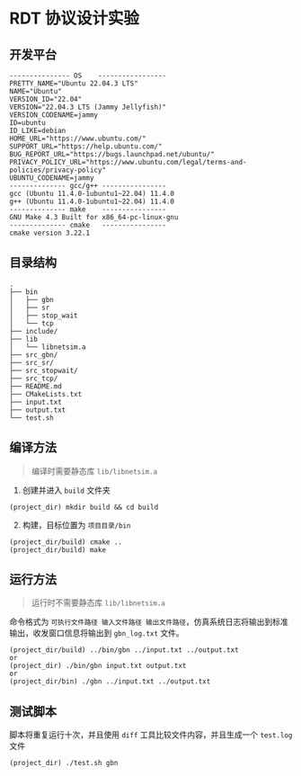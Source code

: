 # RDT 协议设计实验

## 开发平台
```
--------------- OS    -----------------
PRETTY_NAME="Ubuntu 22.04.3 LTS"
NAME="Ubuntu"
VERSION_ID="22.04"
VERSION="22.04.3 LTS (Jammy Jellyfish)"
VERSION_CODENAME=jammy
ID=ubuntu
ID_LIKE=debian
HOME_URL="https://www.ubuntu.com/"
SUPPORT_URL="https://help.ubuntu.com/"
BUG_REPORT_URL="https://bugs.launchpad.net/ubuntu/"
PRIVACY_POLICY_URL="https://www.ubuntu.com/legal/terms-and-policies/privacy-policy"
UBUNTU_CODENAME=jammy
-------------- gcc/g++ ----------------
gcc (Ubuntu 11.4.0-1ubuntu1~22.04) 11.4.0
g++ (Ubuntu 11.4.0-1ubuntu1~22.04) 11.4.0
-------------- make    ----------------
GNU Make 4.3 Built for x86_64-pc-linux-gnu
-------------- cmake   ----------------
cmake version 3.22.1
```
## 目录结构
```
.
├── bin
│   ├── gbn
│   ├── sr
│   ├── stop_wait
│   └── tcp
├── include/
├── lib
│   └── libnetsim.a
├── src_gbn/
├── src_sr/
├── src_stopwait/
├── src_tcp/
├── README.md
├── CMakeLists.txt
├── input.txt
├── output.txt
└── test.sh
```

## 编译方法
> 编译时需要静态库 `lib/libnetsim.a`

1. 创建并进入 `build` 文件夹
```shell
(project_dir) mkdir build && cd build
```
2. 构建，目标位置为 `项目目录/bin`
```shell
(project_dir/build) cmake ..
(project_dir/build) make
```
## 运行方法
> 运行时不需要静态库 `lib/libnetsim.a`

命令格式为 `可执行文件路径 输入文件路径 输出文件路径`，仿真系统日志将输出到标准输出，收发窗口信息将输出到 `gbn_log.txt` 文件。
```shell
(project_dir/build) ../bin/gbn ../input.txt ../output.txt
or
(project_dir) ./bin/gbn input.txt output.txt
or
(project_dir/bin) ./gbn ../input.txt ../output.txt
```

## 测试脚本

脚本将重复运行十次，并且使用 `diff` 工具比较文件内容，并且生成一个 `test.log` 文件

```shell
(project_dir) ./test.sh gbn
```